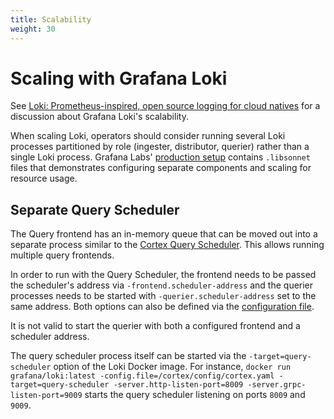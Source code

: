 ```yaml
---
title: Scalability
weight: 30
---
```

# Scaling with Grafana Loki

See [Loki: Prometheus-inspired, open source logging for cloud natives](https://grafana.com/blog/2018/12/12/loki-prometheus-inspired-open-source-logging-for-cloud-natives/)
for a discussion about Grafana Loki's scalability.

When scaling Loki, operators should consider running several Loki processes
partitioned by role (ingester, distributor, querier) rather than a single Loki
process. Grafana Labs' [production setup](https://github.com/grafana/loki/blob/master/production/ksonnet/loki)
contains `.libsonnet` files that demonstrates configuring separate components
and scaling for resource usage.

## Separate Query Scheduler

The Query frontend has an in-memory queue that can be moved out into a separate process similar to the [Cortex Query Scheduler](https://cortexmetrics.io/docs/operations/scaling-query-frontend/#query-scheduler). This allows running multiple query frontends.

In order to run with the Query Scheduler, the frontend needs to be passed the scheduler's address via `-frontend.scheduler-address` and the querier processes needs to be started with `-querier.scheduler-address` set to the same address. Both options can also be defined via the [configuration file](../configuration).

It is not valid to start the querier with both a configured frontend and a scheduler address. 

The query scheduler process itself can be started via the `-target=query-scheduler` option of the Loki Docker image. For instance, `docker run grafana/loki:latest -config.file=/cortex/config/cortex.yaml -target=query-scheduler -server.http-listen-port=8009 -server.grpc-listen-port=9009` starts the query scheduler listening on ports `8009` and `9009`.
